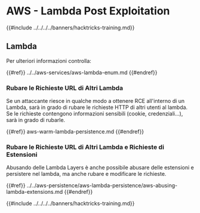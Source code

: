 # AWS - Lambda Post Exploitation

{{#include ../../../../banners/hacktricks-training.md}}

## Lambda

Per ulteriori informazioni controlla:

{{#ref}}
../../aws-services/aws-lambda-enum.md
{{#endref}}

### Rubare le Richieste URL di Altri Lambda

Se un attaccante riesce in qualche modo a ottenere RCE all'interno di un Lambda, sarà in grado di rubare le richieste HTTP di altri utenti al lambda. Se le richieste contengono informazioni sensibili (cookie, credenziali...), sarà in grado di rubarle.

{{#ref}}
aws-warm-lambda-persistence.md
{{#endref}}

### Rubare le Richieste URL di Altri Lambda e Richieste di Estensioni

Abusando delle Lambda Layers è anche possibile abusare delle estensioni e persistere nel lambda, ma anche rubare e modificare le richieste.

{{#ref}}
../../aws-persistence/aws-lambda-persistence/aws-abusing-lambda-extensions.md
{{#endref}}

{{#include ../../../../banners/hacktricks-training.md}}
